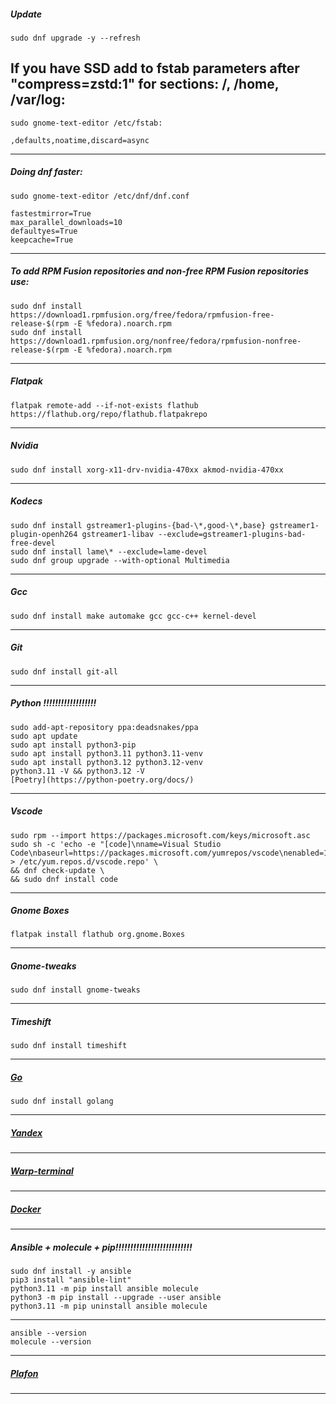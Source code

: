 ##### Update
```
sudo dnf upgrade -y --refresh
```
If you have SSD add to fstab parameters after "compress=zstd:1" for sections: /, /home, /var/log:
--------------------------------------------------------------------
```
sudo gnome-text-editor /etc/fstab:

,defaults,noatime,discard=async
```
--------------------------------------------------------------------
##### Doing dnf faster:
```
sudo gnome-text-editor /etc/dnf/dnf.conf

fastestmirror=True
max_parallel_downloads=10
defaultyes=True
keepcache=True
```
--------------------------------------------------------------------
##### To add RPM Fusion repositories and non-free RPM Fusion repositories use:
```
sudo dnf install https://download1.rpmfusion.org/free/fedora/rpmfusion-free-release-$(rpm -E %fedora).noarch.rpm
sudo dnf install https://download1.rpmfusion.org/nonfree/fedora/rpmfusion-nonfree-release-$(rpm -E %fedora).noarch.rpm
```
--------------------------------------------------------------------
##### Flatpak
```
flatpak remote-add --if-not-exists flathub https://flathub.org/repo/flathub.flatpakrepo
```
--------------------------------------------------------------------
##### Nvidia
```
sudo dnf install xorg-x11-drv-nvidia-470xx akmod-nvidia-470xx
```
--------------------------------------------------------------------
##### Kodecs
```
sudo dnf install gstreamer1-plugins-{bad-\*,good-\*,base} gstreamer1-plugin-openh264 gstreamer1-libav --exclude=gstreamer1-plugins-bad-free-devel
sudo dnf install lame\* --exclude=lame-devel
sudo dnf group upgrade --with-optional Multimedia
```
--------------------------------------------------------------------
##### Gcc
```
sudo dnf install make automake gcc gcc-c++ kernel-devel
```
--------------------------------------------------------------------
##### Git
```
sudo dnf install git-all
```
--------------------------------------------------------------------
##### Python !!!!!!!!!!!!!!!!!!
```
sudo add-apt-repository ppa:deadsnakes/ppa
sudo apt update
sudo apt install python3-pip
sudo apt install python3.11 python3.11-venv
sudo apt install python3.12 python3.12-venv
python3.11 -V && python3.12 -V
[Poetry](https://python-poetry.org/docs/)
```
--------------------------------------------------------------------
##### Vscode
```
sudo rpm --import https://packages.microsoft.com/keys/microsoft.asc
sudo sh -c 'echo -e "[code]\nname=Visual Studio Code\nbaseurl=https://packages.microsoft.com/yumrepos/vscode\nenabled=1\ngpgcheck=1\ngpgkey=https://packages.microsoft.com/keys/microsoft.asc" > /etc/yum.repos.d/vscode.repo' \
&& dnf check-update \
&& sudo dnf install code
```
--------------------------------------------------------------------
##### Gnome Boxes
```
flatpak install flathub org.gnome.Boxes
```
--------------------------------------------------------------------
##### Gnome-tweaks
```
sudo dnf install gnome-tweaks
```
--------------------------------------------------------------------
##### Timeshift
```
sudo dnf install timeshift
```
--------------------------------------------------------------------
##### [Go](https://go.dev/doc/install)
```
sudo dnf install golang
```
--------------------------------------------------------------------
##### [Yandex](https://browser.yandex.ru)
--------------------------------------------------------------------
##### [Warp-terminal](https://www.warp.dev)
--------------------------------------------------------------------
##### [Docker](https://docs.docker.com/desktop/install/fedora)
--------------------------------------------------------------------



##### Ansible + molecule + pip!!!!!!!!!!!!!!!!!!!!!!!!!!
```
sudo dnf install -y ansible
pip3 install "ansible-lint"
python3.11 -m pip install ansible molecule
python3 -m pip install --upgrade --user ansible
python3.11 -m pip uninstall ansible molecule
```
--------------------------------------------------------------------
```
ansible --version
molecule --version
```
--------------------------------------------------------------------
##### [Plafon](https://plafon.gitbook.io/fedora-zero)
--------------------------------------------------------------------
